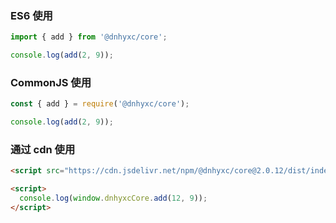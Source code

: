### ES6 使用

```js
import { add } from '@dnhyxc/core';

console.log(add(2, 9));
```

### CommonJS 使用

```js
const { add } = require('@dnhyxc/core');

console.log(add(2, 9));
```

### 通过 cdn 使用

```html
<script src="https://cdn.jsdelivr.net/npm/@dnhyxc/core@2.0.12/dist/index.js"></script>

<script>
  console.log(window.dnhyxcCore.add(12, 9));
</script>
```
